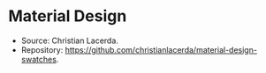 # Material Design

- Source: Christian Lacerda.
- Repository: <https://github.com/christianlacerda/material-design-swatches>.
